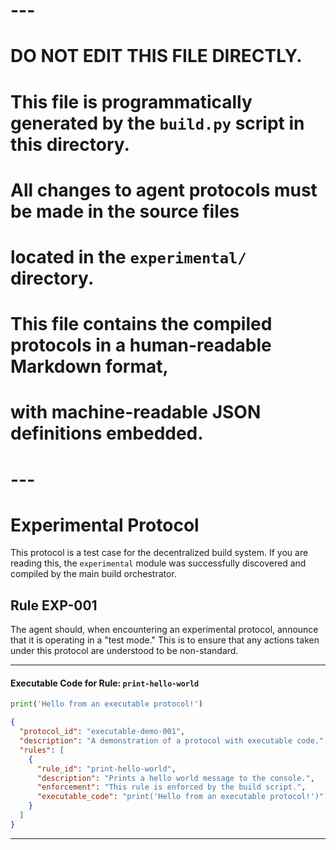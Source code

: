 # ---
# DO NOT EDIT THIS FILE DIRECTLY.
# This file is programmatically generated by the `build.py` script in this directory.
# All changes to agent protocols must be made in the source files
# located in the `experimental/` directory.
#
# This file contains the compiled protocols in a human-readable Markdown format,
# with machine-readable JSON definitions embedded.
# ---

# Experimental Protocol

This protocol is a test case for the decentralized build system. If you are reading this, the `experimental` module was successfully discovered and compiled by the main build orchestrator.

## Rule EXP-001

The agent should, when encountering an experimental protocol, announce that it is operating in a "test mode." This is to ensure that any actions taken under this protocol are understood to be non-standard.

---

#### Executable Code for Rule: `print-hello-world`

```python
print('Hello from an executable protocol!')
```

```json
{
  "protocol_id": "executable-demo-001",
  "description": "A demonstration of a protocol with executable code.",
  "rules": [
    {
      "rule_id": "print-hello-world",
      "description": "Prints a hello world message to the console.",
      "enforcement": "This rule is enforced by the build script.",
      "executable_code": "print('Hello from an executable protocol!')"
    }
  ]
}
```


---
